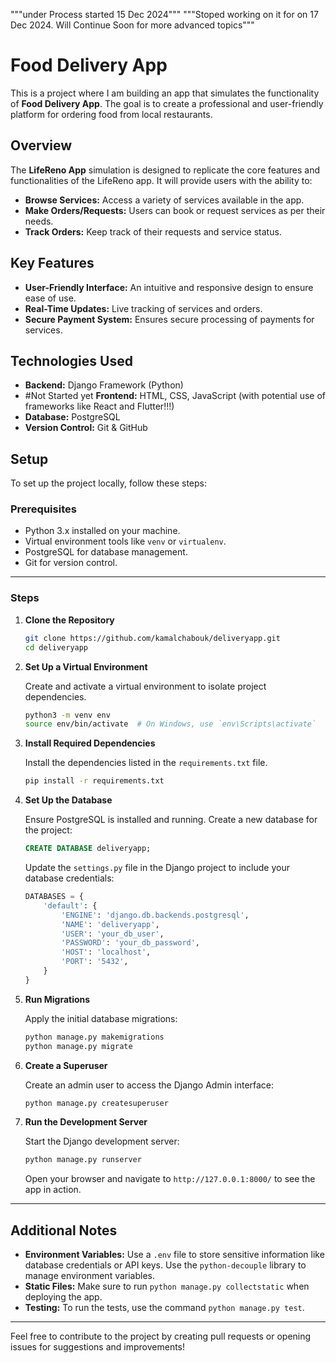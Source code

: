 """under Process started 15 Dec 2024"""
"""Stoped working on it for on 17 Dec 2024. Will Continue Soon for more advanced topics"""
# Food Delivery App

This is a project where I am building an app that simulates the functionality of **Food Delivery App**. The goal is to create a professional and user-friendly platform for ordering food from local restaurants.


## Overview

The **LifeReno App** simulation is designed to replicate the core features and functionalities of the LifeReno app. It will provide users with the ability to:

- **Browse Services:** Access a variety of services available in the app.
- **Make Orders/Requests:** Users can book or request services as per their needs.
- **Track Orders:** Keep track of their requests and service status.

## Key Features

- **User-Friendly Interface:** An intuitive and responsive design to ensure ease of use.
- **Real-Time Updates:** Live tracking of services and orders.
- **Secure Payment System:** Ensures secure processing of payments for services.

## Technologies Used

- **Backend:** Django Framework (Python)
- #Not Started yet **Frontend:** HTML, CSS, JavaScript (with potential use of frameworks like React and Flutter!!!)
- **Database:** PostgreSQL
- **Version Control:** Git & GitHub

## Setup

To set up the project locally, follow these steps:

### Prerequisites

- Python 3.x installed on your machine.
- Virtual environment tools like `venv` or `virtualenv`.
- PostgreSQL for database management.
- Git for version control.

---

### Steps

1. **Clone the Repository**

   ```bash
   git clone https://github.com/kamalchabouk/deliveryapp.git
   cd deliveryapp
   ```

2. **Set Up a Virtual Environment**

   Create and activate a virtual environment to isolate project dependencies.

   ```bash
   python3 -m venv env
   source env/bin/activate  # On Windows, use `env\Scripts\activate`
   ```

3. **Install Required Dependencies**

   Install the dependencies listed in the `requirements.txt` file.

   ```bash
   pip install -r requirements.txt
   ```

4. **Set Up the Database**

   Ensure PostgreSQL is installed and running. Create a new database for the project:

   ```sql
   CREATE DATABASE deliveryapp;
   ```

   Update the `settings.py` file in the Django project to include your database credentials:

   ```python
   DATABASES = {
       'default': {
           'ENGINE': 'django.db.backends.postgresql',
           'NAME': 'deliveryapp',
           'USER': 'your_db_user',
           'PASSWORD': 'your_db_password',
           'HOST': 'localhost',
           'PORT': '5432',
       }
   }
   ```

5. **Run Migrations**

   Apply the initial database migrations:

   ```bash
   python manage.py makemigrations
   python manage.py migrate
   ```

6. **Create a Superuser**

   Create an admin user to access the Django Admin interface:

   ```bash
   python manage.py createsuperuser
   ```

7. **Run the Development Server**

   Start the Django development server:

   ```bash
   python manage.py runserver
   ```

   Open your browser and navigate to `http://127.0.0.1:8000/` to see the app in action.

---

## Additional Notes

- **Environment Variables:** Use a `.env` file to store sensitive information like database credentials or API keys. Use the `python-decouple` library to manage environment variables.
- **Static Files:** Make sure to run `python manage.py collectstatic` when deploying the app.
- **Testing:** To run the tests, use the command `python manage.py test`.

---

Feel free to contribute to the project by creating pull requests or opening issues for suggestions and improvements!

